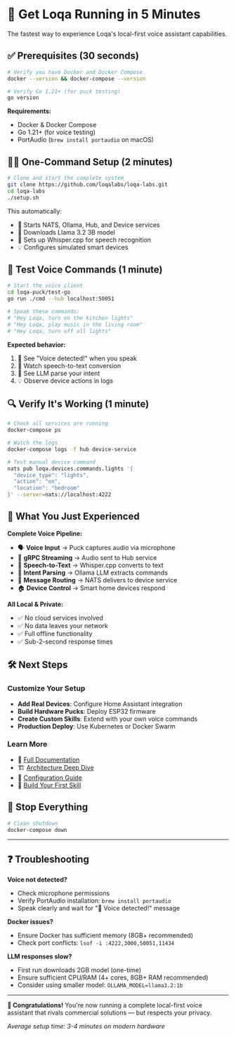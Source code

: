 # 🚀 Get Loqa Running in 5 Minutes

The fastest way to experience Loqa's local-first voice assistant capabilities.

## ✅ Prerequisites (30 seconds)

```bash
# Verify you have Docker and Docker Compose
docker --version && docker-compose --version

# Verify Go 1.21+ (for puck testing)
go version
```

**Requirements:**
- Docker & Docker Compose
- Go 1.21+ (for voice testing)
- PortAudio (`brew install portaudio` on macOS)

## 🏃‍♂️ One-Command Setup (2 minutes)

```bash
# Clone and start the complete system
git clone https://github.com/loqalabs/loqa-labs.git
cd loqa-labs
./setup.sh
```

This automatically:
- 🐳 Starts NATS, Ollama, Hub, and Device services
- 🤖 Downloads Llama 3.2 3B model
- 📝 Sets up Whisper.cpp for speech recognition
- 💡 Configures simulated smart devices

## 🎤 Test Voice Commands (1 minute)

```bash
# Start the voice client
cd loqa-puck/test-go
go run ./cmd --hub localhost:50051

# Speak these commands:
# "Hey Loqa, turn on the kitchen lights"
# "Hey Loqa, play music in the living room"
# "Hey Loqa, turn off all lights"
```

**Expected behavior:**
1. 🎤 See "Voice detected!" when you speak
2. 📝 Watch speech-to-text conversion
3. 🤖 See LLM parse your intent
4. 💡 Observe device actions in logs

## 🔍 Verify It's Working (1 minute)

```bash
# Check all services are running
docker-compose ps

# Watch the logs
docker-compose logs -f hub device-service

# Test manual device command
nats pub loqa.devices.commands.lights '{
  "device_type": "lights",
  "action": "on", 
  "location": "bedroom"
}' --server=nats://localhost:4222
```

## 🎯 What You Just Experienced

**Complete Voice Pipeline:**
- 🗣️ **Voice Input** → Puck captures audio via microphone
- 📡 **gRPC Streaming** → Audio sent to Hub service  
- 📝 **Speech-to-Text** → Whisper.cpp converts to text
- 🧠 **Intent Parsing** → Ollama LLM extracts commands
- 📨 **Message Routing** → NATS delivers to device service
- 🏠 **Device Control** → Smart home devices respond

**All Local & Private:**
- ✅ No cloud services involved
- ✅ No data leaves your network
- ✅ Full offline functionality
- ✅ Sub-2-second response times

## 🛠️ Next Steps

### Customize Your Setup
- **Add Real Devices**: Configure Home Assistant integration
- **Build Hardware Pucks**: Deploy ESP32 firmware
- **Create Custom Skills**: Extend with your own voice commands
- **Production Deploy**: Use Kubernetes or Docker Swarm

### Learn More
- 📖 [Full Documentation](./quickstart.md)
- 🏗️ [Architecture Deep Dive](./architecture.md)  
- 🔧 [Configuration Guide](./config.md)
- 🧩 [Build Your First Skill](./skills.md)

## 🛑 Stop Everything

```bash
# Clean shutdown
docker-compose down
```

---

## ❓ Troubleshooting

**Voice not detected?**
- Check microphone permissions
- Verify PortAudio installation: `brew install portaudio`
- Speak clearly and wait for "🎤 Voice detected!" message

**Docker issues?**
- Ensure Docker has sufficient memory (8GB+ recommended)
- Check port conflicts: `lsof -i :4222,3000,50051,11434`

**LLM responses slow?**
- First run downloads 2GB model (one-time)
- Ensure sufficient CPU/RAM (4+ cores, 8GB+ RAM recommended)
- Consider using smaller model: `OLLAMA_MODEL=llama3.2:1b`

---

**🎉 Congratulations!** You're now running a complete local-first voice assistant that rivals commercial solutions — but respects your privacy.

*Average setup time: 3-4 minutes on modern hardware*